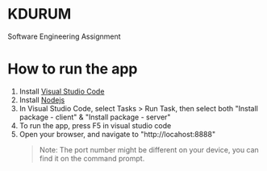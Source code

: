 # KDURUM
Software Engineering Assignment

# How to run the app
1. Install [Visual Studio Code](https://code.visualstudio.com/)
2. Install [Nodejs](https://nodejs.org)
3. In Visual Studio Code, select Tasks > Run Task, then select both "Install package - client" & "Install package - server"
4. To run the app, press F5 in visual studio code
5. Open your browser, and navigate to "http://locahost:8888" 
    > Note: The port number might be different on your device, you can find it on the command prompt.